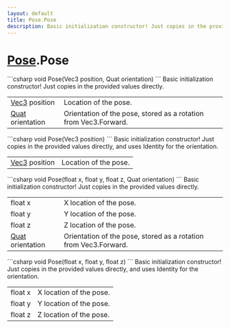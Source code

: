 ```yaml
---
layout: default
title: Pose.Pose
description: Basic initialization constructor! Just copies in the provided values directly.
---
```

# [Pose]({{site.url}}/Pages/StereoKit/Pose.html).Pose

<div class='signature' markdown='1'>
```csharp
void Pose(Vec3 position, Quat orientation)
```
Basic initialization constructor! Just copies in the
provided values directly.
</div>

|  |  |
|--|--|
|[Vec3]({{site.url}}/Pages/StereoKit/Vec3.html) position|Location of the pose.|
|[Quat]({{site.url}}/Pages/StereoKit/Quat.html) orientation|Orientation of the pose, stored as a             rotation from Vec3.Forward.|

<div class='signature' markdown='1'>
```csharp
void Pose(Vec3 position)
```
Basic initialization constructor! Just copies in the
provided values directly, and uses Identity for the orientation.
</div>

|  |  |
|--|--|
|[Vec3]({{site.url}}/Pages/StereoKit/Vec3.html) position|Location of the pose.|

<div class='signature' markdown='1'>
```csharp
void Pose(float x, float y, float z, Quat orientation)
```
Basic initialization constructor! Just copies in the
provided values directly.
</div>

|  |  |
|--|--|
|float x|X location of the pose.|
|float y|Y location of the pose.|
|float z|Z location of the pose.|
|[Quat]({{site.url}}/Pages/StereoKit/Quat.html) orientation|Orientation of the pose, stored as a             rotation from Vec3.Forward.|

<div class='signature' markdown='1'>
```csharp
void Pose(float x, float y, float z)
```
Basic initialization constructor! Just copies in the
provided values directly, and uses Identity for the orientation.
</div>

|  |  |
|--|--|
|float x|X location of the pose.|
|float y|Y location of the pose.|
|float z|Z location of the pose.|





